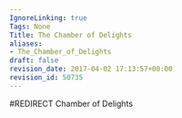 ```yaml
---
IgnoreLinking: true
Tags: None
Title: The Chamber of Delights
aliases:
- The_Chamber_of_Delights
draft: false
revision_date: 2017-04-02 17:13:57+00:00
revision_id: 50735
---
```


#REDIRECT Chamber of Delights